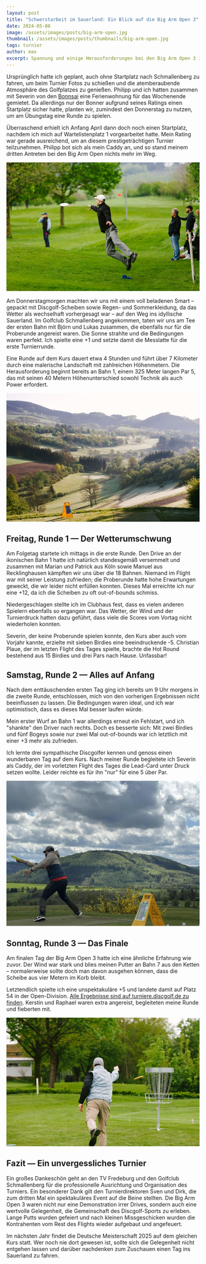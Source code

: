 ```yaml
---
layout: post
title: "Schwerstarbeit im Sauerland: Ein Blick auf die Big Arm Open 3"
date: 2024-05-08
image: /assets/images/posts/big-arm-open.jpg
thumbnail: /assets/images/posts/thumbnails/big-arm-open.jpg
tags: turnier
author: max
excerpt: Spannung und einige Herausforderungen bei den Big Arm Open 3 in Schmallenberg! Discgolf-Spieler aus ganz Deutschland messen sich an drei packenden Turniertagen!
---
```


Ursprünglich hatte ich geplant, auch ohne Startplatz nach Schmallenberg zu fahren, um beim Turnier Fotos zu schießen und die atemberaubende Atmosphäre des Golfplatzes zu genießen. Philipp und ich hatten zusammen mit Severin von den [Bonnsai](https://bonnsai.org/) eine Ferienwohnung für das Wochenende gemietet. Da allerdings nur der Bonner aufgrund seines Ratings einen Startplatz sicher hatte, planten wir, zumindest den Donnerstag zu nutzen, um am Übungstag eine Runde zu spielen.

Überraschend erhielt ich Anfang April dann doch noch einen Startplatz, nachdem ich mich auf Wartelistenplatz 1 vorgearbeitet hatte. Mein Rating war gerade ausreichend, um an diesem prestigeträchtigen Turnier teilzunehmen. Philipp bot sich als mein Caddy an, und so stand meinem dritten Antreten bei den Big Arm Open nichts mehr im Weg.

![](/assets/images/posts/big_arm_jump_putt.jpg)

Am Donnerstagmorgen machten wir uns mit einem voll beladenen Smart – gepackt mit Discgolf-Scheiben sowie Regen- und Sommerkleidung, da das Wetter als wechselhaft vorhergesagt war – auf den Weg ins idyllische Sauerland. Im Golfclub Schmallenberg angekommen, taten wir uns am Tee der ersten Bahn mit Björn und Lukas zusammen, die ebenfalls nur für die Proberunde angereist waren. Die Sonne strahlte und die Bedingungen waren perfekt. Ich spielte eine +1 und setzte damit die Messlatte für die erste Turnierrunde.

Eine Runde auf dem Kurs dauert etwa 4 Stunden und führt über 7 Kilometer durch eine malerische Landschaft mit zahlreichen Höhenmetern. Die Herausforderung beginnt bereits an Bahn 1, einem 325 Meter langen Par 5, das mit seinen 40 Metern Höhenunterschied sowohl Technik als auch Power erfordert.

![](/assets/images/posts/big_arm_bahn_1.jpg)


## Freitag, Runde 1 — Der Wetterumschwung

Am Folgetag startete ich mittags in die erste Runde. Den Drive an der ikonischen Bahn 1 hatte ich natürlich standesgemäß versemmelt und zusammen mit Marian und Patrick aus Köln sowie Manuel aus Recklinghausen kämpften wir uns über die 18 Bahnen. Niemand im Flight war mit seiner Leistung zufrieden; die Proberunde hatte hohe Erwartungen geweckt, die wir leider nicht erfüllen konnten. Dieses Mal erreichte ich nur eine +12, da ich die Scheiben zu oft out-of-bounds schmiss.

Niedergeschlagen stellte ich im Clubhaus fest, dass es vielen anderen Spielern ebenfalls so ergangen war. Das Wetter, der Wind und der Turnierdruck hatten dazu geführt, dass viele die Scores vom Vortag nicht wiederholen konnten.

Severin, der keine Proberunde spielen konnte, den Kurs aber auch vom Vorjahr kannte, erzielte mit sieben Birdies eine beeindruckende -5. Christian Plaue, der im letzten Flight des Tages spielte, brachte die Hot Round bestehend aus 15 Birdies und drei Pars nach Hause. Unfassbar!

## Samstag, Runde 2 — Alles auf Anfang

Nach dem enttäuschenden ersten Tag ging ich bereits um 9 Uhr morgens in die zweite Runde, entschlossen, mich von den vorherigen Ergebnissen nicht beeinflussen zu lassen. Die Bedingungen waren ideal, und ich war optimistisch, dass es dieses Mal besser laufen würde.

Mein erster Wurf an Bahn 1 war allerdings erneut ein Fehlstart, und ich "shankte" den Driver nach rechts. Doch es besserte sich: Mit zwei Birdies und fünf Bogeys sowie nur zwei Mal out-of-bounds war ich letztlich mit einer +3 mehr als zufrieden.

Ich lernte drei sympathische Discgolfer kennen und genoss einen wunderbaren Tag auf dem Kurs. Nach meiner Runde begleitete ich Severin als Caddy, der im vorletzten Flight des Tages die Lead-Card unter Druck setzen wollte. Leider reichte es für ihn "nur" für eine 5 über Par.

![](/assets/images/posts/big-arm-max.jpg)

## Sonntag, Runde 3 — Das Finale

Am finalen Tag der Big Arm Open 3 hatte ich eine ähnliche Erfahrung wie zuvor. Der Wind war stark und blies meinen Putter an Bahn 7 aus den Ketten – normalerweise sollte doch man davon ausgehen können, dass die Scheibe aus vier Metern im Korb bleibt.

Letztendlich spielte ich eine unspektakuläre +5 und landete damit auf Platz 54 in der Open-Division. [Alle Ergebnisse sind auf turniere.discgolf.de zu finden](https://turniere.discgolf.de/index.php?p=events&sp=live&id=2006). Kerstin und Raphael waren extra angereist, begleiteten meine Runde und fieberten mit.

![](/assets/images/posts/big_arm_putt.jpg)

## Fazit — Ein unvergessliches Turnier

Ein großes Dankeschön geht an den TV Fredeburg und den Golfclub Schmallenberg für die professionelle Ausrichtung und Organisation des Turniers. Ein besonderer Dank gilt den Turnierdirektoren Sven und Dirk, die zum dritten Mal ein spektakuläres Event auf die Beine stellten. Die Big Arm Open 3 waren nicht nur eine Demonstration irrer Drives, sondern auch eine wertvolle Gelegenheit, die Gemeinschaft des Discgolf-Sports zu erleben. Lange Putts wurden gefeiert und nach kleinen Missgeschicken wurden die Kontrahenten vom Rest des Flights wieder aufgebaut und angefeuert.

Im nächsten Jahr findet die Deutsche Meisterschaft 2025 auf dem gleichen Kurs statt. Wer noch nie dort gewesen ist, sollte sich die Gelegenheit nicht entgehen lassen und darüber nachdenken zum Zuschauen einen Tag ins Sauerland zu fahren.
